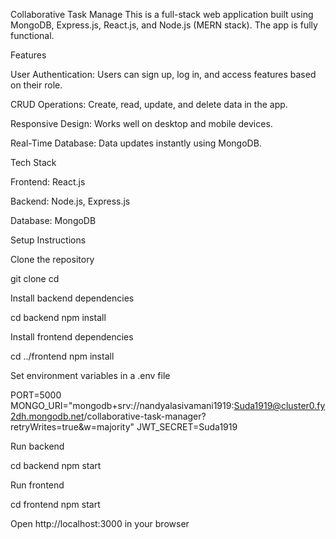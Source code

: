 Collaborative Task Manage
This is a full-stack web application built using MongoDB, Express.js, React.js, and Node.js (MERN stack). The app is fully functional.

Features

User Authentication: Users can sign up, log in, and access features based on their role.

CRUD Operations: Create, read, update, and delete data in the app.

Responsive Design: Works well on desktop and mobile devices.

Real-Time Database: Data updates instantly using MongoDB.

Tech Stack

Frontend: React.js

Backend: Node.js, Express.js

Database: MongoDB

Setup Instructions

Clone the repository

git clone 
cd 


Install backend dependencies

cd backend
npm install


Install frontend dependencies

cd ../frontend
npm install


Set environment variables in a .env file

PORT=5000
MONGO_URI="mongodb+srv://nandyalasivamani1919:Suda1919@cluster0.fy2dh.mongodb.net/collaborative-task-manager?retryWrites=true&w=majority"
JWT_SECRET=Suda1919



Run backend

cd backend
npm start


Run frontend

cd frontend
npm start


Open http://localhost:3000
 in your browser
